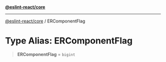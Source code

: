 [**@eslint-react/core**](../README.md)

***

[@eslint-react/core](../README.md) / ERComponentFlag

# Type Alias: ERComponentFlag

> **ERComponentFlag** = `bigint`
